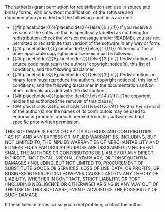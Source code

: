  The author(s) grant permission for redistribution and use in source and binary forms, with or without modification, of the software and documentation provided that the following conditions are met:

* {{#if placeholder0}}{{placeholder0}}{{else}}0.{{/if}} If you receive a version of the software that is specifically labelled as not being for redistribution (check the version message and/or README), you are not permitted to redistribute that version of the software in any way or form.
* {{#if placeholder1}}{{placeholder1}}{{else}}1.{{/if}} All terms of the all other applicable copyrights and licenses must be followed.
* {{#if placeholder2}}{{placeholder2}}{{else}}2.{{/if}} Redistributions of source code must retain the authors' copyright notice(s), this list of conditions, and the following disclaimer.
* {{#if placeholder3}}{{placeholder3}}{{else}}3.{{/if}} Redistributions in binary form must reproduce the authors' copyright notice(s), this list of conditions, and the following disclaimer in the documentation and/or other materials provided with the distribution.
* {{#if placeholder4}}{{placeholder4}}{{else}}4.{{/if}} [The copyright holder has authorized the removal of this clause.]
* {{#if placeholder5}}{{placeholder5}}{{else}}5.{{/if}} Neither the name(s) of the author(s) nor the names of its contributors may be used to endorse or promote products derived from this software without specific prior written permission.

 THIS SOFTWARE IS PROVIDED BY ITS AUTHORS AND CONTRIBUTORS ``AS IS'' AND ANY EXPRESS OR IMPLIED WARRANTIES, INCLUDING, BUT NOT LIMITED TO, THE IMPLIED WARRANTIES OF MERCHANTABILITY AND FITNESS FOR A PARTICULAR PURPOSE ARE DISCLAIMED. IN NO EVENT SHALL THE AUTHORS OR CONTRIBUTORS BE LIABLE FOR ANY DIRECT, INDIRECT, INCIDENTAL, SPECIAL, EXEMPLARY, OR CONSEQUENTIAL DAMAGES (INCLUDING, BUT NOT LIMITED TO, PROCUREMENT OF SUBSTITUTE GOODS OR SERVICES; LOSS OF USE, DATA, OR PROFITS; OR BUSINESS INTERRUPTION) HOWEVER CAUSED AND ON ANY THEORY OF LIABILITY, WHETHER IN CONTRACT, STRICT LIABILITY, OR TORT (INCLUDING NEGLIGENCE OR OTHERWISE) ARISING IN ANY WAY OUT OF THE USE OF THIS SOFTWARE, EVEN IF ADVISED OF THE POSSIBILITY OF SUCH DAMAGE.

 If these license terms cause you a real problem, contact the author.